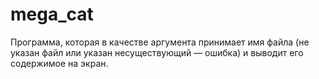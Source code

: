 # mega_cat
Программа, которая в качестве аргумента принимает имя файла (не указан файл или указан несуществующий — ошибка) и выводит его содержимое на экран.
